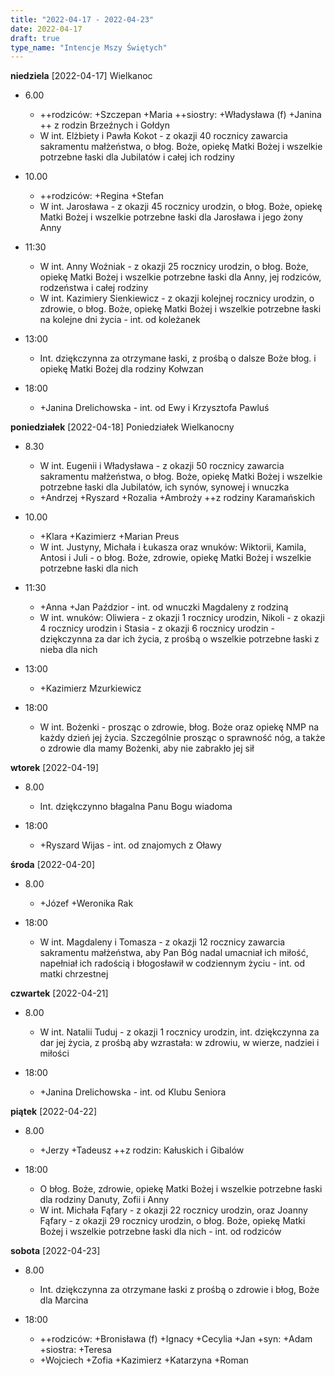 ```yaml
---
title: "2022-04-17 - 2022-04-23"
date: 2022-04-17
draft: true
type_name: "Intencje Mszy Świętych"
---
```


**niedziela** [2022-04-17]
Wielkanoc

* 6.00

  * ++rodziców: +Szczepan +Maria ++siostry: +Władysława (f) +Janina ++ z rodzin Brzeźnych i Gołdyn
  * W int. Elżbiety i Pawła Kokot - z okazji 40 rocznicy zawarcia sakramentu małżeństwa, o błog. Boże, opiekę Matki Bożej i wszelkie potrzebne łaski dla Jubilatów i całej ich rodziny

* 10.00

  * ++rodziców: +Regina +Stefan
  * W int. Jarosława - z okazji 45 rocznicy urodzin, o błog. Boże, opiekę Matki Bożej i wszelkie potrzebne łaski dla Jarosława i jego żony Anny

* 11:30

  * W int. Anny Woźniak - z okazji 25 rocznicy urodzin, o błog. Boże, opiekę Matki Bożej i wszelkie potrzebne łaski dla Anny, jej rodziców, rodzeństwa i całej rodziny
  * W int. Kazimiery Sienkiewicz - z okazji kolejnej rocznicy urodzin, o zdrowie, o błog. Boże, opiekę Matki Bożej i wszelkie potrzebne łaski na kolejne dni życia - int. od koleżanek

* 13:00

  * Int. dziękczynna za otrzymane łaski, z prośbą o dalsze Boże błog. i opiekę Matki Bożej dla rodziny Kołwzan

* 18:00

  * +Janina Drelichowska - int. od Ewy i Krzysztofa Pawluś

**poniedziałek** [2022-04-18]
Poniedziałek Wielkanocny

* 8.30

  * W int. Eugenii i Władysława - z okazji 50 rocznicy zawarcia sakramentu małżeństwa, o błog. Boże, opiekę Matki Bożej i wszelkie potrzebne łaski dla Jubilatów, ich synów, synowej i wnuczka
  * +Andrzej +Ryszard +Rozalia +Ambroży ++z rodziny Karamańskich

* 10.00

  * +Klara +Kazimierz +Marian Preus
  * W int. Justyny, Michała i Łukasza oraz wnuków: Wiktorii, Kamila, Antosi i Juli - o błog. Boże, zdrowie, opiekę Matki Bożej i wszelkie potrzebne łaski dla nich

* 11:30

  * +Anna +Jan Paździor - int. od wnuczki Magdaleny z rodziną
  * W int. wnuków: Oliwiera - z okazji 1 rocznicy urodzin, Nikoli - z okazji 4 rocznicy urodzin i Stasia - z okazji 6 rocznicy urodzin - dziękczynna za dar ich życia, z prośbą o wszelkie potrzebne łaski z nieba dla nich

* 13:00

  * +Kazimierz Mzurkiewicz

* 18:00

  * W int. Bożenki - prosząc o zdrowie, błog. Boże oraz opiekę NMP na każdy dzień jej życia. Szczególnie prosząc o sprawność nóg, a także o zdrowie dla mamy Bożenki, aby nie zabrakło jej sił

**wtorek** [2022-04-19]

* 8.00

  * Int. dziękczynno błagalna Panu Bogu wiadoma

* 18:00

  * +Ryszard Wijas - int. od znajomych z Oławy

**środa** [2022-04-20]

* 8.00

  * +Józef +Weronika Rak

* 18:00

  * W int. Magdaleny i Tomasza - z okazji 12 rocznicy zawarcia sakramentu małżeństwa, aby Pan Bóg nadal umacniał ich miłość, napełniał ich radością i błogosławił w codziennym życiu - int. od matki chrzestnej

**czwartek** [2022-04-21]

* 8.00

  * W int. Natalii Tuduj - z okazji 1 rocznicy urodzin, int. dziękczynna za dar jej życia, z prośbą aby wzrastała: w zdrowiu, w wierze, nadziei i miłości

* 18:00

  * +Janina Drelichowska - int. od Klubu Seniora

**piątek** [2022-04-22]

* 8.00

  * +Jerzy +Tadeusz ++z rodzin: Kałuskich i Gibalów

* 18:00

  * O błog. Boże, zdrowie, opiekę Matki Bożej i wszelkie potrzebne łaski dla rodziny Danuty, Zofii i Anny
  * W int. Michała Fąfary - z okazji 22 rocznicy urodzin, oraz Joanny Fąfary - z okazji 29 rocznicy urodzin, o błog. Boże, opiekę Matki Bożej i wszelkie potrzebne łaski dla nich - int. od rodziców

**sobota** [2022-04-23]

* 8.00

  * Int. dziękczynna za otrzymane łaski z prośbą o zdrowie i błog, Boże dla Marcina

* 18:00

  * ++rodziców: +Bronisława (f) +Ignacy +Cecylia +Jan +syn: +Adam +siostra: +Teresa
  * +Wojciech +Zofia +Kazimierz +Katarzyna +Roman
